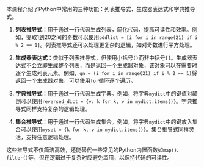 本课程介绍了Python中常用的三种功能：列表推导式、生成器表达式和字典推导式。

1. **列表推导式**：用于通过一行代码生成列表，简化代码，提高可读性和效率。例如，提取1到20之间的奇数可以使用`oddlist = [i for i in range(21) if i % 2 == 1]`。列表推导式还可以处理更复杂的逻辑，如对奇数进行平方处理。

2. **生成器表达式**：类似于列表推导式，但使用小括号`()`而非中括号`[]`。生成器表达式不会立即生成整个列表，而是返回一个生成器对象，该对象可以在需要时逐个生成列表元素。例如，`gn = (i for i in range(21) if i % 2 == 1)`将返回一个生成器对象，可以使用`for`循环逐个遍历。

3. **字典推导式**：用于通过一行代码生成字典。例如，将字典`mydict`中的键值对颠倒可以使用`reversed_dict = {v: k for k, v in mydict.items()}`。字典推导式同样支持复杂的逻辑处理。

4. **集合推导式**：用于通过一行代码生成集合。例如，将字典`mydict`中的键放入集合可以使用`myset = {k for k, v in mydict.items()}`。集合推导式同样灵活，支持任意逻辑处理。

这些推导式不仅简洁高效，还能替代一些常见的Python内置函数如`map()`、`filter()`等，但在逻辑过于复杂时应避免滥用，以保持代码的可读性。